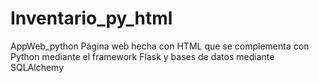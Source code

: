 # Inventario_py_html
AppWeb_python
Página web hecha con HTML que se complementa con Python mediante el framework Flask y bases de datos mediante SQLAlchemy
